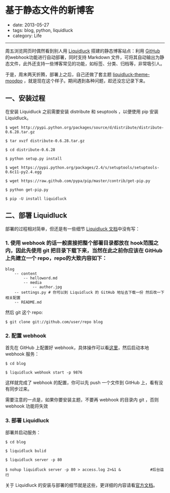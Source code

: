 # 基于静态文件的新博客

- date: 2013-05-27
- tags: blog, python, liquidluck
- category: Life

------

周五浏览网页时偶然看到别人用 [Liquidluck][1] 搭建的静态博客站点：利用 [GitHub][2] 的webhook功能进行自动部署，同时支持 Markdown 文件，可将其自动输出为静态文件，此外还支持一些博客常见的功能，如标签、分类、归档等，非常吸引人。

于是，周末两天折腾，部署上之后，自己还做了套主题 [liquidluck-theme-moodpo][3] ，就是现在这个样子。期间遇到各种问题，趁还没忘记录下来。

## 一、安装过程

在安装 Liquidluck 之前需要安装 distribute 和 seuptools ，以便使用 pip 安装 Liquidluck。

````
$ wget http://pypi.python.org/packages/source/d/distribute/distribute-0.6.28.tar.gz

$ tar xvzf distribute-0.6.28.tar.gz

$ cd distribute-0.6.28

$ python setup.py install

````

````
$ wget https://pypi.python.org/packages/2.4/s/setuptools/setuptools-0.6c11-py2.4.egg

$ wget https://raw.github.com/pypa/pip/master/contrib/get-pip.py

$ python get-pip.py

$ pip -U install liquidluck

````

## 二、部署 Liquidluck

部署的过程相对简单，但还是有一些细节 [Liquidluck 文档][4]中没有写：

### 1. 使用 webhook 的话一般直接把整个部署目录都放在 hook范围之内，因此先使用 git 把目录下载下来，当然在此之前你应该在 GitHub 上先建立一个 repo，repo的大致内容如下：

````
blog
	-- content
		-- helloword.md
		-- media
			-- author.jpg
	-- settings.py # 你可以到 Liquidluck 的 GitHub 地址去下载一份 然后改一下相关配置
	-- README.md
````

然后 git 这个 repo:

````
$ git clone git://github.com/user/repo blog

````

### 2. 配置 webhook 

首先在 GitHub 上配置好 webhook，具体操作可以看[这里][4]，然后启动本地 webhook 服务：

````
$ cd blog

$ liquidluck webhook start -p 9876
````
这样就完成了 webhook 的配置，你可以先 push 一个文件到 GitHub 上，看有没有同步过来。

需要注意的一点是，如果你要安装主题，不要再 webhook 的目录内 git ，否则 webhook 功能将失效

### 3. 部署 Liquidluck

部署并启动服务：

````
$ cd blog

$ liquidluck bulid

$ liquidluck server -p 80

$ nohup liquidluck server -p 80 > access.log 2>&1 &             #后台运行

````

关于 Liquidluck 的安装与部署的细节就是这些，更详细的内容请看[官方文档][4]。

[1]: https://github.com/lepture/liquidluck
[2]: https://github.com
[3]: https://github.com/moodpo/liquidluck-theme-moodpo
[4]: http://liquidluck.readthedocs.org/en/latest/